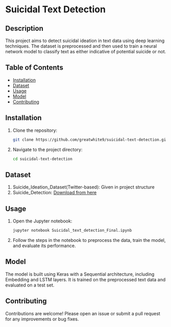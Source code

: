 # Suicidal Text Detection

## Description
This project aims to detect suicidal ideation in text data using deep learning techniques. The dataset is preprocessed and then used to train a neural network model to classify text as either indicative of potential suicide or not.

## Table of Contents
- [Installation](#installation)
- [Dataset](#dataset)
- [Usage](#usage)
- [Model](#model)
- [Contributing](#contributing)

## Installation
1. Clone the repository:
    ```bash
    git clone https://github.com/greatwhite9/suicidal-text-detection.git
    ```
2. Navigate to the project directory:
    ```bash
    cd suicidal-text-detection
    ```

## Dataset
1. Suicide_Ideation_Dataset(Twitter-based): Given in project structure
2. Suicide_Detection: [Download from here](https://www.kaggle.com/datasets/nikhileswarkomati/suicide-watch)

## Usage
1. Open the Jupyter notebook:
    ```bash
    jupyter notebook Suicidal_text_detection_Final.ipynb
    ```
2. Follow the steps in the notebook to preprocess the data, train the model, and evaluate its performance.

## Model
The model is built using Keras with a Sequential architecture, including Embedding and LSTM layers. It is trained on the preprocessed text data and evaluated on a test set.

## Contributing
Contributions are welcome! Please open an issue or submit a pull request for any improvements or bug fixes.
